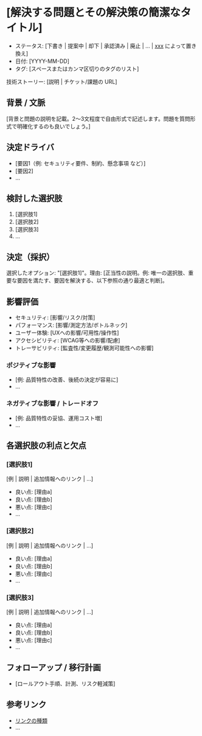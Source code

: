 # [解決する問題とその解決策の簡潔なタイトル]

- ステータス: [下書き | 提案中 | 却下 | 承認済み | 廃止 | … | [xxx](yyyymmdd-xxx.md) によって置き換え]
- 日付: [YYYY-MM-DD]
- タグ: [スペースまたはカンマ区切りのタグのリスト] <!-- 任意 -->

技術ストーリー: [説明 | チケット/課題の URL] <!-- 任意 -->

## 背景 / 文脈

[背景と問題の説明を記載。2～3文程度で自由形式で記述します。問題を質問形式で明確化するのも良いでしょう。]

## 決定ドライバ <!-- 任意 -->

- [要因1（例: セキュリティ要件、制約、懸念事項 など）]
- [要因2]
- … <!-- 要因の数は可変 -->

## 検討した選択肢

1. [選択肢1]
2. [選択肢2]
3. [選択肢3]
4. … <!-- 選択肢の数は可変 -->

## 決定（採択）

選択したオプション: "[選択肢1]"。理由: [正当性の説明。例: 唯一の選択肢、重要な要因を満たす、要因を解決する、以下参照の通り最適と判断]。

## 影響評価

- セキュリティ: [影響/リスク/対策]
- パフォーマンス: [影響/測定方法/ボトルネック]
- ユーザー体験: [UXへの影響/可用性/操作性]
- アクセシビリティ: [WCAG等への影響/配慮]
- トレーサビリティ: [監査性/変更履歴/観測可能性への影響]

### ポジティブな影響 <!-- 任意 -->

- [例: 品質特性の改善、後続の決定が容易に]
- …

### ネガティブな影響 / トレードオフ <!-- 任意 -->

- [例: 品質特性の妥協、運用コスト増]
- …

## 各選択肢の利点と欠点 <!-- 任意 -->

### [選択肢1]

[例 | 説明 | 追加情報へのリンク | …] <!-- 任意 -->

- 良い点: [理由a]
- 良い点: [理由b]
- 悪い点: [理由c]
- … <!-- 利点と欠点の数は可変 -->

### [選択肢2]

[例 | 説明 | 追加情報へのリンク | …] <!-- 任意 -->

- 良い点: [理由a]
- 良い点: [理由b]
- 悪い点: [理由c]
- … <!-- 利点と欠点の数は可変 -->

### [選択肢3]

[例 | 説明 | 追加情報へのリンク | …] <!-- 任意 -->

- 良い点: [理由a]
- 良い点: [理由b]
- 悪い点: [理由c]
- … <!-- 利点と欠点の数は可変 -->

## フォローアップ / 移行計画 <!-- 任意 -->

- [ロールアウト手順、計測、リスク軽減策]

## 参考リンク <!-- 任意 -->

- [リンクの種類](リンク先) <!-- 例: [xxx](yyyymmdd-xxx.md) によって改訂 -->
- … <!-- リンクの数は可変 -->
